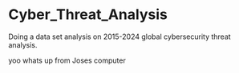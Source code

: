 # Cyber_Threat_Analysis
Doing a data set analysis on 2015-2024 global cybersecurity threat analysis.

yoo whats up from Joses computer 

